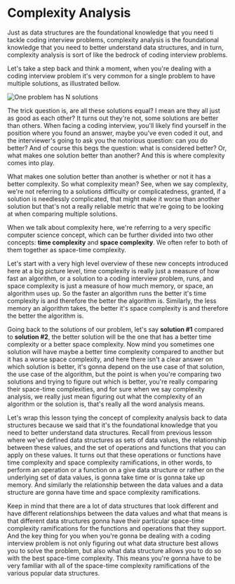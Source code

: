 # Complexity Analysis

Just as data structures are the foundational knowledge that you need ti tackle coding interview problems, complexity analysis is the foundational knowledge that you need to better understand data structures, and in turn, complexity analysis is sort of like the bedrock of coding interview problems.

Let's take a step back and think a moment, when you're dealing with a coding interview problem it's very common for a single problem to have multiple solutions, as illustrated bellow.

![One problem has N solutions](https://external-content.duckduckgo.com/iu/?u=https%3A%2F%2Freach.scot%2Fwp-content%2Fuploads%2F2017%2F12%2Fproblem-solution.jpg&f=1&nofb=1&ipt=651e72d8a03e2188d34fbfa7b6d6fad1d863eac1699bc9f3e5b6b3af6cfd6e59&ipo=images)

The trick question is, are all these solutions equal? I mean are they all just as good as each other? It turns out they're not, some solutions are better than others. When facing a coding interview, you'll likely find yourself in the position where you found an answer, maybe you've even coded it out, and the interviewer's going to ask you the notorious question: can you do better? And of course this begs the question: what is considered better? Or, what makes one solution better than another? And this is where complexity comes into play.

What makes one solution better than another is whether or not it has a better complexity. So what complexity mean? See, when we say complexity, we're not referring to a solutions difficulty or complicatedness, granted, if a solution is needlessly complicated, that might make it worse than another solution but that's not a really reliable metric that we're going to be looking at when comparing multiple solutions.

When we talk about complexity here, we're referring to a very specific computer science concept, which can be further divided into two other concepts: **time complexity** and **space complexity**. We often refer to both of them together as space-time complexity.

Let's start with a very high level overview of these new concepts introduced here at a big picture level, time complexity is really just a measure of how fast an algorithm, or a solution to a coding interview problem, runs, and space complexity is just a measure of how much memory, or space, an algorithm uses up. So the faster an algorithm runs the better it's time complexity is and therefore the better the algorithm is. Similarly, the less memory an algorithm takes, the better it's space complexity is and therefore the better the algorithm is.

Going back to the solutions of our problem, let's say **solution #1** compared to **solution #2**, the better solution will be the one that has a better time complexity or a better space complexity. Now mind you sometimes one solution will have maybe a better time complexity compared to another but it has a worse space complexity, and here there isn't a clear answer on which solution is better, it's gonna depend on the use case of that solution, the use case of the algorithm, but the point is when you're comparing two solutions and trying to figure out which is better, you're really comparing their space-time complexities, and for sure when we say complexity analysis, we really just mean figuring out what the complexity of an algorithm or the solution is, that's really all the word analysis means.

Let's wrap this lesson tying the concept of complexity analysis back to data structures because we said that it's the foundational knowledge that you need to better understand data structures. Recall from previous lesson where we've defined data structures as sets of data values, the relationship between these values, and the set of operations and functions that you can apply on these values. It turns out that these operations or functions have time complexity and space complexity ramifications, in other words, to perform an operation or a function on a give data structure or rather on the underlying set of data values, is gonna take time or is gonna take up memory. And similarly the relationship between the data values and a data structure are gonna have time and space complexity ramifications.

Keep in mind that there are a lot of data structures that look different and have different relationships between the data values and what that means is that different data structures gonna have their particular space-time complexity ramifications for the functions and operations that they support. And the key thing for you when you're gonna be dealing with a coding interview problem is not only figuring out what data structure best allows you to solve the problem, but also what data structure allows you to do so with the best space-time complexity. This means you're gonna have to be very familiar with all of the space-time complexity ramifications of the various popular data structures.
